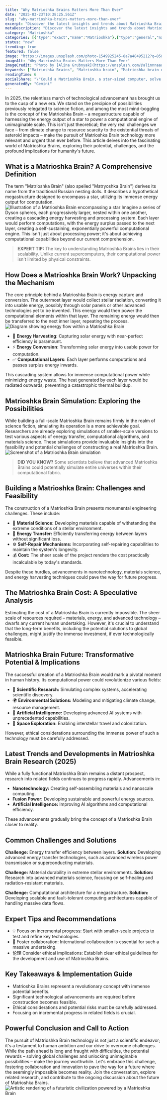 ```yaml
---
title: "Why Matrioshka Brains Matters More Than Ever"
date: "2025-03-23T10:38:25.561Z"
slug: "why-matrioshka-brains-matters-more-than-ever"
excerpt: "Discover the latest insights and trends about Matrioshka Brains. This comprehensive guide covers everything you need to know about Matrioshka Brains in 2025."
metaDescription: "Discover the latest insights and trends about Matrioshka Brains. This comprehensive guide covers everything you need to know about Matrioshka Brains in 202..."
category: "Matrioshka"
categories: [{"type":"exact","name":"Matrioshka"},{"type":"general","name":"Physics"},{"type":"medium","name":"Astrophysics"},{"type":"specific","name":"Computational Astrophysics"},{"type":"niche","name":"Stellar Nucleosynthesis"}]
status: "new"
trending: true
featured: false
image: "https://images.unsplash.com/photo-1549925245-8a7a48495212?q=85&w=1200&fit=max&fm=webp&auto=compress"
imageAlt: "Why Matrioshka Brains Matters More Than Ever"
imageCredit: "Photo by [Alina Grubnyak](https://unsplash.com/@alinnnaaaa) on Unsplash"
keywords: ["Matrioshka Brains", "Matrioshka brain", "Matrioshka brain definition", "what is a Matrioshka brain", "how does a Matrioshka brain work", "Matrioshka brain simulation", "building a Matrioshka brain", "Matrioshka brain feasibility", "Matrioshka brain cost", "Matrioshka brain future"]
readingTime: 6
socialShare: "\"Could a Matrioshka Brain, a star-sized computer, solve climate change?  The potential is staggering, but the engineering challenges are equally immense.\""
generatedBy: "Gemini"
---
```




In 2025, the relentless march of technological advancement has brought us to the cusp of a new era.  We stand on the precipice of possibilities previously relegated to science fiction, and among the most mind-boggling is the concept of the Matrioshka Brain – a megastructure capable of harnessing the energy output of a star to power a computational engine of unimaginable scale.  This isn't just theoretical; the very real challenges we face – from climate change to resource scarcity to the existential threats of asteroid impacts – make the pursuit of Matrioshka Brain technology more relevant and urgent than ever before. This article delves into the fascinating world of Matrioshka Brains, exploring their potential, challenges, and the profound implications for humanity's future.

## What is a Matrioshka Brain? A Comprehensive Definition

The term "Matrioshka Brain" (also spelled "Matryoshka Brain") derives its name from the traditional Russian nesting dolls.  It describes a hypothetical megastructure designed to encompass a star, utilizing its immense energy output for computation. ![Illustration of a Matrioshka Brain encompassing a star](https://images.unsplash.com/photo-1638262301516-51dc9f506e15?q=85&w=1200&fit=max&fm=webp&auto=compress) Imagine a series of Dyson spheres, each progressively larger, nested within one another, creating a cascading energy harvesting and processing system.  Each layer would perform computations, with the energy surplus passed to the next layer, creating a self-sustaining, exponentially powerful computational engine.  This isn't just about processing power; it's about achieving computational capabilities beyond our current comprehension.

> **EXPERT TIP:**  The key to understanding Matrioshka Brains lies in their scalability. Unlike current supercomputers, their computational power isn't limited by physical constraints.

## How Does a Matrioshka Brain Work? Unpacking the Mechanism

The core principle behind a Matrioshka Brain is energy capture and conversion.  The outermost layer would collect stellar radiation, converting it into usable energy, possibly through solar panels or other advanced technologies yet to be invented.  This energy would then power the computational elements within that layer.  The remaining energy would then be transferred to the next inner layer, repeating the process. ![Diagram showing energy flow within a Matrioshka Brain](https://images.unsplash.com/photo-1672956921987-ae1111d225e6?q=85&w=1200&fit=max&fm=webp&auto=compress)

* 🔑 **Energy Harvesting:**  Capturing solar energy with near-perfect efficiency is paramount.
* ⚡ **Energy Conversion:** Transforming solar energy into usable power for computation.
* ✅ **Computational Layers:**  Each layer performs computations and passes surplus energy inwards.

This cascading system allows for immense computational power while minimizing energy waste.  The heat generated by each layer would be radiated outwards, preventing a catastrophic thermal buildup.

## Matrioshka Brain Simulation: Exploring the Possibilities

While building a full-scale Matrioshka Brain remains firmly in the realm of science fiction, simulating its operation is a more achievable goal.  Researchers are already exploring simulations of smaller-scale versions to test various aspects of energy transfer, computational algorithms, and materials science.  These simulations provide invaluable insights into the feasibility and potential challenges of constructing a real Matrioshka Brain.  ![Screenshot of a Matrioshka Brain simulation](https://images.unsplash.com/photo-1739206991018-863164a76c72?q=85&w=1200&fit=max&fm=webp&auto=compress)

> **DID YOU KNOW?**  Some scientists believe that advanced Matrioshka Brains could potentially simulate entire universes within their computational fabric.

## Building a Matrioshka Brain:  Challenges and Feasibility

The construction of a Matrioshka Brain presents monumental engineering challenges.  These include:

* 🚧 **Material Science:**  Developing materials capable of withstanding the extreme conditions of a stellar environment.
* 🌌 **Energy Transfer:**  Efficiently transferring energy between layers without significant loss.
* ⚙️ **Self-Repair Mechanisms:**  Incorporating self-repairing capabilities to maintain the system's longevity.
* 💰 **Cost:** The sheer scale of the project renders the cost practically incalculable by today's standards.

Despite these hurdles, advancements in nanotechnology, materials science, and energy harvesting techniques could pave the way for future progress.

## The Matrioshka Brain Cost:  A Speculative Analysis

Estimating the cost of a Matrioshka Brain is currently impossible.  The sheer scale of resources required – materials, energy, and advanced technology – dwarfs any current human undertaking.  However, it's crucial to understand that the long-term benefits, including the potential solutions to global challenges, might justify the immense investment, if ever technologically feasible.

## Matrioshka Brain Future:  Transformative Potential & Implications

The successful creation of a Matrioshka Brain would mark a pivotal moment in human history.  Its computational power could revolutionize various fields:

* 🔬 **Scientific Research:**  Simulating complex systems, accelerating scientific discovery.
* 🌍 **Environmental Solutions:**  Modeling and mitigating climate change, resource management.
* 🤖 **Artificial Intelligence:**  Developing advanced AI systems with unprecedented capabilities.
* 🌌 **Space Exploration:**  Enabling interstellar travel and colonization.

However, ethical considerations surrounding the immense power of such a technology must be carefully addressed.

## Latest Trends and Developments in Matrioshka Brain Research (2025)

While a fully functional Matrioshka Brain remains a distant prospect, research into related fields continues to progress rapidly.  Advancements in:

* **Nanotechnology:** Creating self-assembling materials and nanoscale computing.
* **Fusion Power:**  Developing sustainable and powerful energy sources.
* **Artificial Intelligence:**  Improving AI algorithms and computational efficiency.

These advancements gradually bring the concept of a Matrioshka Brain closer to reality.

## Common Challenges and Solutions

**Challenge:**  Energy transfer efficiency between layers.
**Solution:**  Developing advanced energy transfer technologies, such as advanced wireless power transmission or superconducting materials.

**Challenge:**  Material durability in extreme stellar environments.
**Solution:**  Research into advanced materials science, focusing on self-healing and radiation-resistant materials.

**Challenge:**  Computational architecture for a megastructure.
**Solution:**  Developing scalable and fault-tolerant computing architectures capable of handling massive data flows.

## Expert Tips and Recommendations

* 💡 Focus on incremental progress:  Start with smaller-scale projects to test and refine key technologies.
* 🤝 Foster collaboration:  International collaboration is essential for such a massive undertaking.
* 伦理 Consider ethical implications:  Establish clear ethical guidelines for the development and use of Matrioshka Brains.

## Key Takeaways & Implementation Guide

* Matrioshka Brains represent a revolutionary concept with immense potential benefits.
* Significant technological advancements are required before construction becomes feasible.
* Ethical considerations and potential risks must be carefully addressed.
* Focusing on incremental progress in related fields is crucial.

## Powerful Conclusion and Call to Action

The pursuit of Matrioshka Brain technology is not just a scientific endeavor; it's a testament to human ambition and our drive to overcome challenges.  While the path ahead is long and fraught with difficulties, the potential rewards – solving global challenges and unlocking unimaginable possibilities – make the journey worthwhile.  Let's embrace this challenge, fostering collaboration and innovation to pave the way for a future where the seemingly impossible becomes reality.  Join the conversation, explore related research, and contribute to the ongoing discussion about the future of Matrioshka Brains. ![Artistic rendering of a futuristic civilization powered by a Matrioshka Brain](https://images.unsplash.com/photo-1549925245-8a7a48495212?q=85&w=1200&fit=max&fm=webp&auto=compress)

